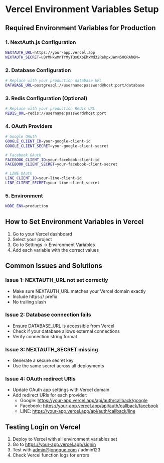 # Vercel Environment Variables Setup

## Required Environment Variables for Production

### 1. NextAuth.js Configuration
```bash
NEXTAUTH_URL=https://your-app.vercel.app
NEXTAUTH_SECRET=uBrMHkwMnTYMyTQsOXpEhxWd32RekpxJWnN50ORAh6M=
```

### 2. Database Configuration
```bash
# Replace with your production database URL
DATABASE_URL=postgresql://username:password@host:port/database
```

### 3. Redis Configuration (Optional)
```bash
# Replace with your production Redis URL
REDIS_URL=redis://username:password@host:port
```

### 4. OAuth Providers
```bash
# Google OAuth
GOOGLE_CLIENT_ID=your-google-client-id
GOOGLE_CLIENT_SECRET=your-google-client-secret

# Facebook OAuth
FACEBOOK_CLIENT_ID=your-facebook-client-id
FACEBOOK_CLIENT_SECRET=your-facebook-client-secret

# LINE OAuth
LINE_CLIENT_ID=your-line-client-id
LINE_CLIENT_SECRET=your-line-client-secret
```

### 5. Environment
```bash
NODE_ENV=production
```

## How to Set Environment Variables in Vercel

1. Go to your Vercel dashboard
2. Select your project
3. Go to Settings → Environment Variables
4. Add each variable with the correct values

## Common Issues and Solutions

### Issue 1: NEXTAUTH_URL not set correctly
- Make sure NEXTAUTH_URL matches your Vercel domain exactly
- Include https:// prefix
- No trailing slash

### Issue 2: Database connection fails
- Ensure DATABASE_URL is accessible from Vercel
- Check if your database allows external connections
- Verify connection string format

### Issue 3: NEXTAUTH_SECRET missing
- Generate a secure secret key
- Use the same secret across all deployments

### Issue 4: OAuth redirect URIs
- Update OAuth app settings with Vercel domain
- Add redirect URIs for each provider:
  - Google: https://your-app.vercel.app/api/auth/callback/google
  - Facebook: https://your-app.vercel.app/api/auth/callback/facebook
  - LINE: https://your-app.vercel.app/api/auth/callback/line

## Testing Login on Vercel

1. Deploy to Vercel with all environment variables set
2. Go to https://your-app.vercel.app/signin
3. Test with admin@jongque.com / admin123
4. Check Vercel function logs for errors
